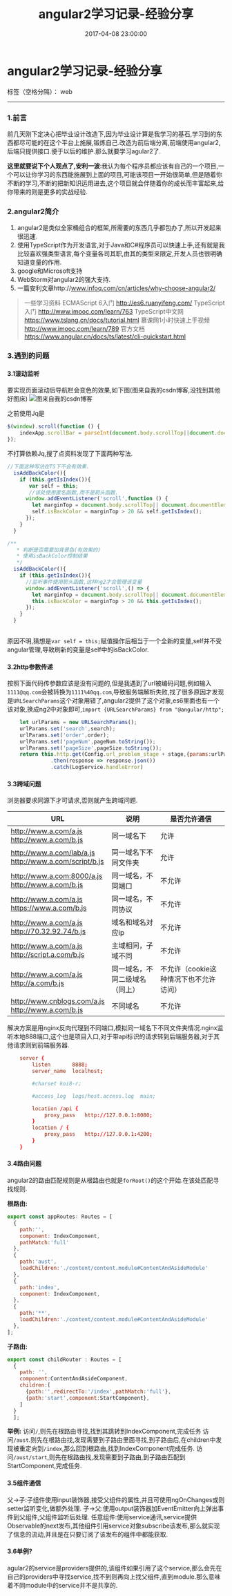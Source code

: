 ﻿---
title: angular2学习记录-经验分享
tags:
  - angular
categories: web
date: 2017-04-08 23:00:00

---


# angular2学习记录-经验分享

标签（空格分隔）： web

---

### 1.前言

前几天刚下定决心把毕业设计改造下,因为毕业设计算是我学习的基石,学习到的东西都尽可能的在这个平台上施展,锻炼自己.改造为前后端分离,前端使用angular2,后端只提供接口.便于以后的维护.那么就要学习agular2了.

**这里就要说下个人观点了,安利一波**:我认为每个程序员都应该有自己的一个项目,一个可以让你学习的东西能施展到上面的项目,可能该项目一开始很简单,但是随着你不断的学习,不断的把新知识运用进去,这个项目就会伴随着你的成长而丰富起来,给你带来的则是更多的实战经验.

### 2.angular2简介
1. angular2是类似全家桶组合的框架,所需要的东西几乎都包办了,所以开发起来很迅速.
2. 使用TypeScript作为开发语言,对于Java和C#程序员可以快速上手,还有就是我比较喜欢强类型语言,每个变量各司其职,由其的类型来限定,开发人员也很明确知道变量的作用.
3. google和Microsoft支持
4. WebStorm对angular2的强大支持.
5. 一篇安利文章http://www.infoq.com/cn/articles/why-choose-angular2/

>一些学习资料
ECMAScript 6入门  http://es6.ruanyifeng.com/
TypeScript入门   http://www.imooc.com/learn/763
TypeScript中文网  https://www.tslang.cn/docs/tutorial.html
慕课网1小时快速上手视频  http://www.imooc.com/learn/789
官方文档  https://www.angular.cn/docs/ts/latest/cli-quickstart.html


### 3.遇到的问题

#### 3.1滚动监听
要实现页面滚动后导航栏会变色的效果,如下图(图来自我的csdn博客,没找到其他好图床)
![图来自我的csdn博客](http://img.blog.csdn.net/20170408234307620?watermark/2/text/aHR0cDovL2Jsb2cuY3Nkbi5uZXQvdTAxMjcwNjgxMQ==/font/5a6L5L2T/fontsize/400/fill/I0JBQkFCMA==/dissolve/70/gravity/SouthEast)

之前使用Jq是
``` javaScript
$(window).scroll(function () {
    indexApp.scrollBar = parseInt(document.body.scrollTop||document.documentElement.scrollTop);
});
```
不打算依赖Jq,搜了点资料发现了下面两种写法.
``` javaScript
//下面这种写法在TS下不会有效果.
  isAddBackColor(){
    if (this.getIsIndex()){
       var self = this;
       //该处使用匿名函数,而不是箭头函数.
      window.addEventListener('scroll',function () {
        let marginTop = document.body.scrollTop|| document.documentElement.scrollTop;
        self.isBackColor = marginTop > 20 && self.getIsIndex();
      });
    }
  }
```


``` javaScript
/**
   * 判断是否需要加背景色(有效果的)
   * 使用isBackColor控制结果
   */
  isAddBackColor(){
    if (this.getIsIndex()){
      //监听事件使用箭头函数,这样ng2才会管理该变量
      window.addEventListener('scroll',() => {
        let marginTop = document.body.scrollTop|| document.documentElement.scrollTop;
        this.isBackColor = marginTop > 20 && this.getIsIndex();
      });
    }
  }
  
```
原因不明,猜想是`var self = this;`赋值操作后相当于一个全新的变量,self并不受angular管理,导致刷新的变量是self中的isBackColor.

#### 3.2http参数传递
按照下面代码传参数应该是没有问题的,但是我遇到了url被编码问题,例如输入`1111@qq.com`会被转换为`1111%40qq.com`,导致服务端解析失败,找了很多原因才发现是`URLSearchParams`这个对象用错了,angular2提供了这个对象,es6里面也有一个该对象,换成ng2中对象即可,`import {URLSearchParams} from "@angular/http";
`
``` javaScript
    let urlParams = new URLSearchParams();
    urlParams.set('search',search);
    urlParams.set('order',order);
    urlParams.set('pageNum',pageNum.toString());
    urlParams.set('pageSize',pageSize.toString());
    return this.http.get(Config.url_problem_stage + stage,{params:urlParams}).toPromise()
              .then(response => response.json())
              .catch(LogService.handleError)
```


#### 3.3跨域问题
浏览器要求同源下才可请求,否则就产生跨域问题.

|URL|说明|是否允许通信|
|-----|-----|-----|
|http://www.a.com/a.js<br>http://www.a.com/b.js | 同一域名下 | 允许 |
|http://www.a.com/lab/a.js <br>http://www.a.com/script/b.js	|同一域名下不同文件夹	|允许|
|http://www.a.com:8000/a.js <br>http://www.a.com/b.js | 同一域名，不同端口 |不允许|
|http://www.a.com/a.js <br>https://www.a.com/b.js | 同一域名，不同协议 | 不允许|
|http://www.a.com/a.js <br>http://70.32.92.74/b.js |域名和域名对应ip |不允许|
|http://www.a.com/a.js <br>http://script.a.com/b.js |主域相同，子域不同|不允许|
|http://www.a.com/a.js <br>http://a.com/b.js |同一域名，不同二级域名（同上）| 不允许（cookie这种情况下也不允许访问）|
|http://www.cnblogs.com/a.js <br>http://www.a.com/b.js |不同域名 |不允许 |


解决方案是用nginx反向代理到不同端口,模拟同一域名下不同文件夹情况.nginx监听本地888端口,这个也是项目入口,对于带api标识的请求转到后端服务器,对于其他请求则到前端服务器.
``` conf
    server {
        listen       8888;
        server_name  localhost;

        #charset koi8-r;

        #access_log  logs/host.access.log  main;

        location /api {
            proxy_pass   http://127.0.0.1:8080;
        }
        location / {
            proxy_pass   http://127.0.0.1:4200;
        }
    }
```

#### 3.4路由问题
angular2的路由匹配规则是从根路由也就是`forRoot()`的这个开始.在该处匹配寻找规则.

**根路由:**
``` javaScript
export const appRoutes: Routes = [
  {
    path:'',
    component: IndexComponent,
    pathMatch:'full'
  },
  {
    path:'aust',
    loadChildren:'./content/content.module#ContentAndAsideModule'
  },
  {
    path:'index',
    component: IndexComponent,
  },
  {
    path:'**',
    loadChildren:'./content/content.module#ContentAndAsideModule'
  },
];

```
**子路由:**
``` javaScript
export const childRouter : Routes = [
  {
    path: '',
    component:ContentAndAsideComponent,
    children:[
      {path:'',redirectTo:'/index',pathMatch:'full'},
      {path:'start',component:StartComponent},
    ]
  }
  ];
```
**举例:**
访问`/`,则先在根路由寻找,找到其跳转到IndexComponent,完成任务
访问`/aust`.则先在根路由找,发现需要到子路由里面寻找,到子路由后,在children中发现被重定向到`/index`,那么回到根路由,找到IndexComponent完成任务.
访问`/aust/start`,则先在根路由找,发现需要到子路由,到子路由匹配到StartComponent,完成任务.

#### 3.5组件通信
父->子:子组件使用input装饰器,接受父组件的属性,并且可使用ngOnChanges或则setter监听变化,做额外处理.
子->父:使用output装饰器加EventEmitter向上弹出事件到父组件,父组件监听后处理.
任意组件:使用service通讯,service提供Observable的next发布,其他组件引用service对象subscribe该发布,那么就实现了信息的流动,并且是在只要订阅了该发布的组件中都能获取.

#### 3.6单例?
agular2的service是providers提供的,该组件如果引用了这个service,那么会先在自己的providers中寻找service,找不到则再向上找父组件,直到module.那么意味着不同module中的service并不是共享的.